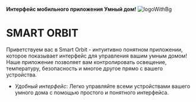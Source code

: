 <b>Интерфейс мобильного приложения Умный дом!</b>
![logoWithBg](https://github.com/Ix1ax/AppInterface-SmartHouse/assets/103361737/238f307e-a6de-43f9-8e1e-7d55a9ff2179)

SMART ORBIT
=================

Приветствуем вас в Smart Orbit - интуитивно понятном приложении, которое показывает интерфейс для управления вашим умным домом! Наше приложение позволяет вам контролировать освещение, температуру, безопасность и многое другое прямо с вашего устройства.
- *Удобный интерфейс*: Легко управляйте всеми устройствами вашего умного дома с помощью простого и понятного интерфейса.
